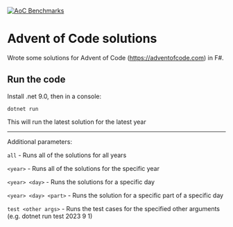 [![AoC Benchmarks](https://github.com/Gabriel1986/Advent-of-Code/actions/workflows/benchmarks.yml/badge.svg)](https://github.com/Gabriel1986/Advent-of-Code/actions/workflows/benchmarks.yml)

# Advent of Code solutions

Wrote some solutions for Advent of Code (https://adventofcode.com) in F#.

## Run the code

Install .net 9.0, then in a console:

```
dotnet run
```

This will run the latest solution for the latest year

---

Additional parameters:

`all` - Runs all of the solutions for all years

`<year>` - Runs all of the solutions for the specific year

`<year> <day>` - Runs the solutions for a specific day

`<year> <day> <part>` - Runs the solution for a specific part of a specific day

`test <other args>` - Runs the test cases for the specified other arguments (e.g. dotnet run test 2023 9 1)
